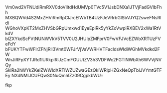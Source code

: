 Vm0wd2VFNUdiRmRXV0doVlltdHdUMVp0TVc5V1JsbDNXa1JTVjFadGVIbFhh
MXBQWVd4S2MxZHViRmRpClJrcElWbTB4UzFJeVRrbGlSbVJYQ2sweFNsRldi
WGhoVXpKT2MxZHVSbGRpUmxwd1EyeEplRk5yYkZoVwpiRXBEV2xWa1RtVkdV
blZXYkdScFVtNUNWVkV5TVV0U2JHUlpZMFprV0FwVFJVcEZWbXRTUzFVeFdY
bFUKYTFwWFlrZFNjRll3Vmt0WFJrVjVaVWRHVTFacldsWldiWGhMVkdkd2FW
WnJiRFpXYTJRd1lURkplRlJzCmFGUUtZV3h3VDFWc2FGTlNWbXh6WVVjNVQy
SklRa2hWYkZKelZWWldXRTlWZUZwaGEzQklWRlpHZGxNeQpTblJVYmtGTFEy
NXdNMlJCUFQwS0NuQmhlZz09CgpkbWU=

fkp